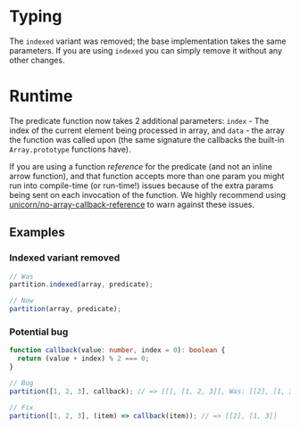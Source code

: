 # Typing

The `indexed` variant was removed; the base implementation takes the same
parameters. If you are using `indexed` you can simply remove it without any
other changes.

# Runtime

The predicate function now takes 2 additional parameters: `index` - The index of
the current element being processed in array, and `data` - the array the
function was called upon (the same signature the callbacks the built-in
`Array.prototype` functions have).

If you are using a function _reference_ for the predicate (and not an inline
arrow function), and that function accepts more than one param you might run
into compile-time (or run-time!) issues because of the extra params being sent on
each invocation of the function. We highly recommend using [unicorn/no-array-callback-reference](https://github.com/sindresorhus/eslint-plugin-unicorn/blob/main/docs/rules/no-array-callback-reference.md)
to warn against these issues.

## Examples

### Indexed variant removed

```ts
// Was
partition.indexed(array, predicate);

// Now
partition(array, predicate);
```

### Potential bug

```ts
function callback(value: number, index = 0): boolean {
  return (value + index) % 2 === 0;
}

// Bug
partition([1, 2, 3], callback); // => [[], [1, 2, 3]], Was: [[2], [1, 3]]

// Fix
partition([1, 2, 3], (item) => callback(item)); // => [[2], [1, 3]]
```

